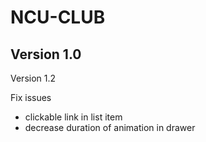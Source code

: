 NCU-CLUB
========
Version 1.0
--------
Version 1.2

Fix issues
- clickable link in list item
- decrease duration of animation in drawer
